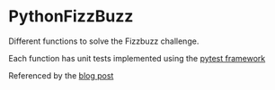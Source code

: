 # PythonFizzBuzz
Different functions to solve the Fizzbuzz challenge.

Each function has unit tests implemented using the [pytest framework](https://docs.pytest.org/en/stable/)

Referenced by the [blog post](https://github.com/iancarpenter/PythonFizzBuzz)
